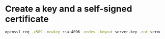 # Create a key and a self-signed certificate
```bash
openssl req -x509 -newkey rsa:4096 -nodes -keyout server.key -out server.crt -days 365 -subj "/CN=localhost"
```